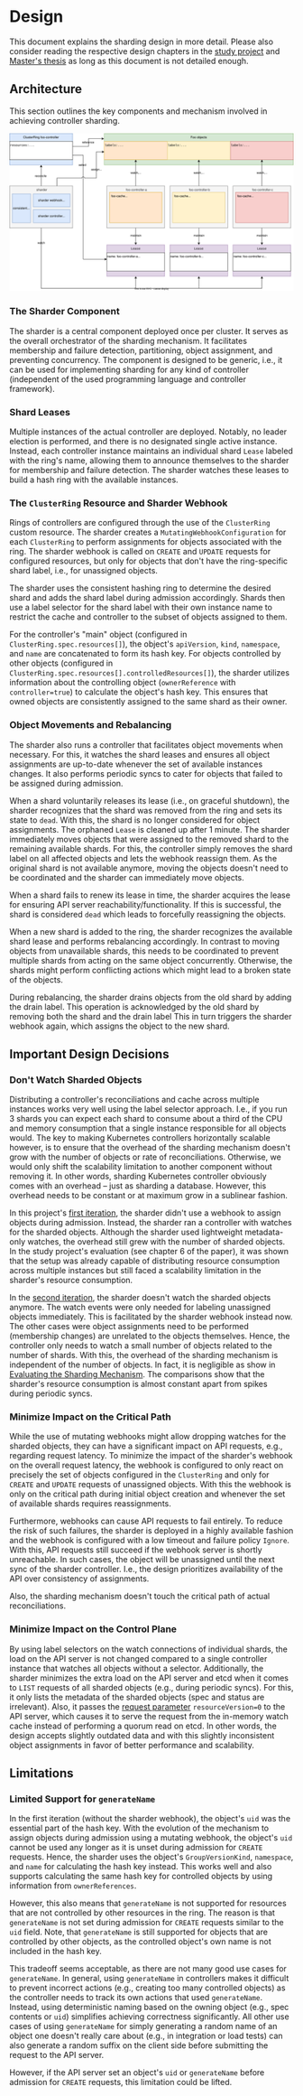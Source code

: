 # Design

This document explains the sharding design in more detail.
Please also consider reading the respective design chapters in the [study project](https://github.com/timebertt/thesis-controller-sharding) and [Master's thesis](https://github.com/timebertt/thesis-controller-sharding) as long as this document is not detailed enough.

## Architecture

This section outlines the key components and mechanism involved in achieving controller sharding.

![Sharding Architecture](assets/architecture.svg)

### The Sharder Component

The sharder is a central component deployed once per cluster.
It serves as the overall orchestrator of the sharding mechanism.
It facilitates membership and failure detection, partitioning, object assignment, and preventing concurrency.
The component is designed to be generic, i.e., it can be used for implementing sharding for any kind of controller (independent of the used programming language and controller framework).

### Shard Leases

Multiple instances of the actual controller are deployed.
Notably, no leader election is performed, and there is no designated single active instance.
Instead, each controller instance maintains an individual shard `Lease` labeled with the ring's name, allowing them to announce themselves to the sharder for membership and failure detection.
The sharder watches these leases to build a hash ring with the available instances.

### The `ClusterRing` Resource and Sharder Webhook

Rings of controllers are configured through the use of the `ClusterRing` custom resource.
The sharder creates a `MutatingWebhookConfiguration` for each `ClusterRing` to perform assignments for objects associated with the ring.
The sharder webhook is called on `CREATE` and `UPDATE` requests for configured resources, but only for objects that don't have the ring-specific shard label, i.e., for unassigned objects.

The sharder uses the consistent hashing ring to determine the desired shard and adds the shard label during admission accordingly.
Shards then use a label selector for the shard label with their own instance name to restrict the cache and controller to the subset of objects assigned to them.

For the controller's "main" object (configured in `ClusterRing.spec.resources[]`), the object's `apiVersion`, `kind`, `namespace`, and `name` are concatenated to form its hash key.
For objects controlled by other objects (configured in `ClusterRing.spec.resources[].controlledResources[]`), the sharder utilizes information about the controlling object (`ownerReference` with `controller=true`) to calculate the object's hash key.
This ensures that owned objects are consistently assigned to the same shard as their owner.

### Object Movements and Rebalancing

The sharder also runs a controller that facilitates object movements when necessary.
For this, it watches the shard leases and ensures all object assignments are up-to-date whenever the set of available instances changes.
It also performs periodic syncs to cater for objects that failed to be assigned during admission.

When a shard voluntarily releases its lease (i.e., on graceful shutdown), the sharder recognizes that the shard was removed from the ring and sets its state to `dead`.
With this, the shard is no longer considered for object assignments.
The orphaned `Lease` is cleaned up after 1 minute.
The sharder immediately moves objects that were assigned to the removed shard to the remaining available shards.
For this, the controller simply removes the shard label on all affected objects and lets the webhook reassign them.
As the original shard is not available anymore, moving the objects doesn't need to be coordinated and the sharder can immediately move objects.

When a shard fails to renew its lease in time, the sharder acquires the lease for ensuring API server reachability/functionality.
If this is successful, the shard is considered `dead` which leads to forcefully reassigning the objects.

When a new shard is added to the ring, the sharder recognizes the available shard lease and performs rebalancing accordingly.
In contrast to moving objects from unavailable shards, this needs to be coordinated to prevent multiple shards from acting on the same object concurrently.
Otherwise, the shards might perform conflicting actions which might lead to a broken state of the objects.

During rebalancing, the sharder drains objects from the old shard by adding the drain label.
This operation is acknowledged by the old shard by removing both the shard and the drain label
This in turn triggers the sharder webhook again, which assigns the object to the new shard.

## Important Design Decisions

### Don't Watch Sharded Objects

Distributing a controller's reconciliations and cache across multiple instances works very well using the label selector approach.
I.e., if you run 3 shards you can expect each shard to consume about a third of the CPU and memory consumption that a single instance responsible for all objects would.
The key to making Kubernetes controllers horizontally scalable however, is to ensure that the overhead of the sharding mechanism doesn't grow with the number of objects or rate of reconciliations.
Otherwise, we would only shift the scalability limitation to another component without removing it.
In other words, sharding Kubernetes controller obviously comes with an overhead – just as sharding a database.
However, this overhead needs to be constant or at maximum grow in a sublinear fashion.

In this project's [first iteration](https://github.com/timebertt/thesis-controller-sharding), the sharder didn't use a webhook to assign objects during admission.
Instead, the sharder ran a controller with watches for the sharded objects.
Although the sharder used lightweight metadata-only watches, the overhead still grew with the number of sharded objects.
In the study project's evaluation (see chapter 6 of the paper), it was shown that the setup was already capable of distributing resource consumption across multiple instances but still faced a scalability limitation in the sharder's resource consumption.

In the [second iteration](https://github.com/timebertt/masters-thesis-controller-sharding), the sharder doesn't watch the sharded objects anymore.
The watch events were only needed for labeling unassigned objects immediately.
This is facilitated by the sharder webhook instead now.
The other cases were object assignments need to be performed (membership changes) are unrelated to the objects themselves.
Hence, the controller only needs to watch a small number of objects related to the number of shards.
With this, the overhead of the sharding mechanism is independent of the number of objects.
In fact, it is negligible as show in [Evaluating the Sharding Mechanism](evaluation.md).
The comparisons show that the sharder's resource consumption is almost constant apart from spikes during periodic syncs.

### Minimize Impact on the Critical Path

While the use of mutating webhooks might allow dropping watches for the sharded objects, they can have a significant impact on API requests, e.g., regarding request latency.
To minimize the impact of the sharder's webhook on the overall request latency, the webhook is configured to only react on precisely the set of objects configured in the `ClusterRing` and only for `CREATE` and `UPDATE` requests of unassigned objects.
With this the webhook is only on the critical path during initial object creation and whenever the set of available shards requires reassignments.

Furthermore, webhooks can cause API requests to fail entirely.
To reduce the risk of such failures, the sharder is deployed in a highly available fashion and the webhook is configured with a low timeout and failure policy `Ignore`.
With this, API requests still succeed if the webhook server is shortly unreachable.
In such cases, the object will be unassigned until the next sync of the sharder controller.
I.e., the design prioritizes availability of the API over consistency of assignments.

Also, the sharding mechanism doesn't touch the critical path of actual reconciliations.

### Minimize Impact on the Control Plane

By using label selectors on the watch connections of individual shards, the load on the API server is not changed compared to a single controller instance that watches all objects without a selector.
Additionally, the sharder minimizes the extra load on the API server and etcd when it comes to `LIST` requests of all sharded objects (e.g., during periodic syncs).
For this, it only lists the metadata of the sharded objects (spec and status are irrelevant).
Also, it passes the [request parameter](https://kubernetes.io/docs/reference/using-api/api-concepts/#the-resourceversion-parameter) `resourceVersion=0` to the API server, which causes it to serve the request from the in-memory watch cache instead of performing a quorum read on etcd.
In other words, the design accepts slightly outdated data and with this slightly inconsistent object assignments in favor of better performance and scalability.

## Limitations

### Limited Support for `generateName`

In the first iteration (without the sharder webhook), the object's `uid` was the essential part of the hash key.
With the evolution of the mechanism to assign objects during admission using a mutating webhook, the object's `uid` cannot be used any longer as it is unset during admission for `CREATE` requests.
Hence, the sharder uses the object's `GroupVersionKind`, `namespace`, and `name` for calculating the hash key instead.
This works well and also supports calculating the same hash key for controlled objects by using information from `ownerReferences`.

However, this also means that `generateName` is not supported for resources that are not controlled by other resources in the ring.
The reason is that `generateName` is not set during admission for `CREATE` requests similar to the `uid` field.
Note, that `generateName` is still supported for objects that are controlled by other objects, as the controlled object's own name is not included in the hash key.

This tradeoff seems acceptable, as there are not many good use cases for `generateName`.
In general, using `generateName` in controllers makes it difficult to prevent incorrect actions (e.g., creating too many controlled objects) as the controller needs to track its own actions that used `generateName`.
Instead, using deterministic naming based on the owning object (e.g., spec contents or `uid`) simplifies achieving correctness significantly.
All other use cases of using `generateName` for simply generating a random name of an object one doesn't really care about (e.g., in integration or load tests) can also generate a random suffix on the client side before submitting the request to the API server.

However, if the API server set an object's `uid` or `generateName` before admission for `CREATE` requests, this limitation could be lifted.
